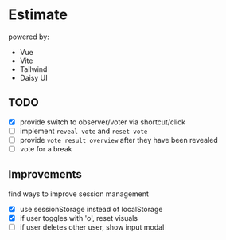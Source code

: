# Estimate

powered by: 
- Vue
- Vite
- Tailwind
- Daisy UI

## TODO
- [x] provide switch to observer/voter via shortcut/click
- [ ] implement `reveal vote` and `reset vote`
- [ ] provide `vote result overview` after they have been revealed
- [ ] vote for a break

## Improvements
find ways to improve session management
- [x] use sessionStorage instead of localStorage 
- [x] if user toggles with 'o', reset visuals
- [ ] if user deletes other user, show input modal
